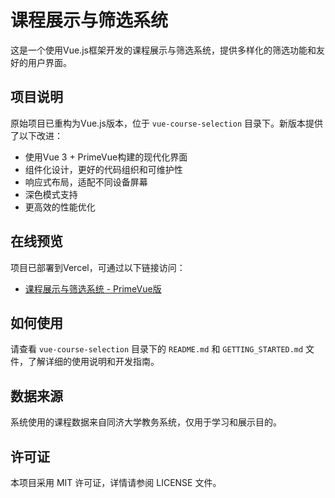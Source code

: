 # 课程展示与筛选系统

这是一个使用Vue.js框架开发的课程展示与筛选系统，提供多样化的筛选功能和友好的用户界面。

## 项目说明

原始项目已重构为Vue.js版本，位于 `vue-course-selection` 目录下。新版本提供了以下改进：

- 使用Vue 3 + PrimeVue构建的现代化界面
- 组件化设计，更好的代码组织和可维护性
- 响应式布局，适配不同设备屏幕
- 深色模式支持
- 更高效的性能优化

## 在线预览

项目已部署到Vercel，可通过以下链接访问：

- [课程展示与筛选系统 - PrimeVue版](https://course.f1justin.com)

## 如何使用

请查看 `vue-course-selection` 目录下的 `README.md` 和 `GETTING_STARTED.md` 文件，了解详细的使用说明和开发指南。

## 数据来源

系统使用的课程数据来自同济大学教务系统，仅用于学习和展示目的。

## 许可证

本项目采用 MIT 许可证，详情请参阅 LICENSE 文件。
